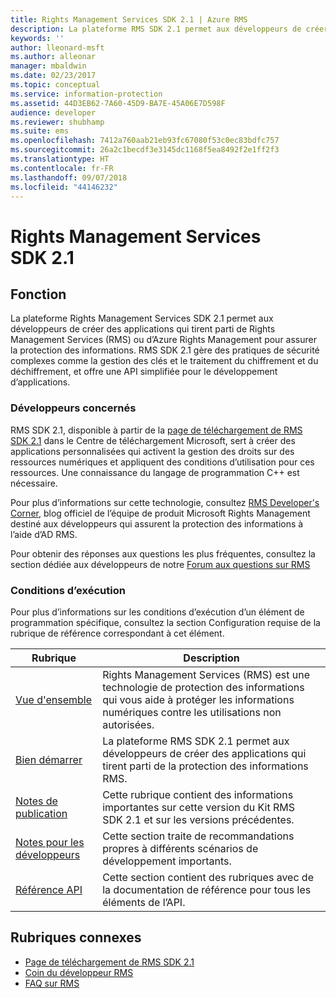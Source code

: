 ```yaml
---
title: Rights Management Services SDK 2.1 | Azure RMS
description: La plateforme RMS SDK 2.1 permet aux développeurs de créer des applications qui tirent parti de RMS ou d’Azure RMS pour assurer la protection des informations.
keywords: ''
author: lleonard-msft
ms.author: alleonar
manager: mbaldwin
ms.date: 02/23/2017
ms.topic: conceptual
ms.service: information-protection
ms.assetid: 44D3EB62-7A60-45D9-BA7E-45A06E7D598F
audience: developer
ms.reviewer: shubhamp
ms.suite: ems
ms.openlocfilehash: 7412a760aab21eb93fc67080f53c0ec83bdfc757
ms.sourcegitcommit: 26a2c1becdf3e3145dc1168f5ea8492f2e1ff2f3
ms.translationtype: HT
ms.contentlocale: fr-FR
ms.lasthandoff: 09/07/2018
ms.locfileid: "44146232"
---
```

# <a name="rights-management-services-sdk-21"></a>Rights Management Services SDK 2.1

## <a name="purpose"></a>Fonction

La plateforme Rights Management Services SDK 2.1 permet aux développeurs de créer des applications qui tirent parti de Rights Management Services (RMS) ou d’Azure Rights Management pour assurer la protection des informations. RMS SDK 2.1 gère des pratiques de sécurité complexes comme la gestion des clés et le traitement du chiffrement et du déchiffrement, et offre une API simplifiée pour le développement d’applications.

### <a name="developer-audience"></a>Développeurs concernés

RMS SDK 2.1, disponible à partir de la [page de téléchargement de RMS SDK 2.1](http://www.microsoft.com/en-us/download/details.aspx?id=38397) dans le Centre de téléchargement Microsoft, sert à créer des applications personnalisées qui activent la gestion des droits sur des ressources numériques et appliquent des conditions d’utilisation pour ces ressources. Une connaissance du langage de programmation C++ est nécessaire.

Pour plus d’informations sur cette technologie, consultez [RMS Developer's Corner](http://blogs.msdn.com/b/rms/archive/2012/05/31/official-release-of-ad-rms-sdk-2-0-and-ad-rms-client-2-0.aspx), blog officiel de l’équipe de produit Microsoft Rights Management destiné aux développeurs qui assurent la protection des informations à l’aide d’AD RMS.

Pour obtenir des réponses aux questions les plus fréquentes, consultez la section dédiée aux développeurs de notre [Forum aux questions sur RMS](http://aka.ms/adrmsfaq )

### <a name="run-time-requirements"></a>Conditions d’exécution

Pour plus d’informations sur les conditions d’exécution d’un élément de programmation spécifique, consultez la section Configuration requise de la rubrique de référence correspondant à cet élément.

|Rubrique|Description|
|-----|--------|
|[Vue d'ensemble](ad-rms-overview.md)|Rights Management Services (RMS) est une technologie de protection des informations qui vous aide à protéger les informations numériques contre les utilisations non autorisées.|
|[Bien démarrer](getting-started-with-ad-rms-2-0.md)|La plateforme RMS SDK 2.1 permet aux développeurs de créer des applications qui tirent parti de la protection des informations RMS.|
|[Notes de publication](release-notes-rtm.md)|Cette rubrique contient des informations importantes sur cette version du Kit RMS SDK 2.1 et sur les versions précédentes.|
|[Notes pour les développeurs](developer-notes.md)|Cette section traite de recommandations propres à différents scénarios de développement importants.|
|[Référence API](api-reference-2-1.md)|Cette section contient des rubriques avec de la documentation de référence pour tous les éléments de l’API.|

 

## <a name="related-topics"></a>Rubriques connexes

* [Page de téléchargement de RMS SDK 2.1](http://www.microsoft.com/en-us/download/details.aspx?id=38397)
* [Coin du développeur RMS](http://blogs.msdn.com/b/rms/archive/2012/05/31/official-release-of-ad-rms-sdk-2-0-and-ad-rms-client-2-0.aspx)
* [FAQ sur RMS](http://aka.ms/adrmsfaq )
